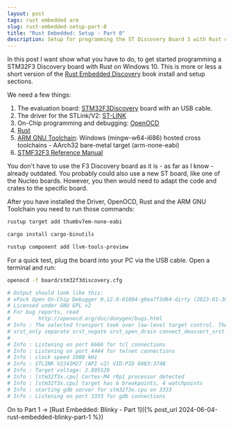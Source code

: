 ```yaml
---
layout: post
tags: rust embedded arm
slug: rust-embedded-setup-part-0
title: "Rust Embedded: Setup - Part 0"
description: Setup for programming the ST Discovery Board 3 with Rust on Windows 10
---
```


In this post I want show what you have to do, to get started programming a STM32F3 Discovery board with Rust on Windows 10. This is more or less a short version of the [Rust Embedded Discovery](https://docs.rust-embedded.org/discovery/f3discovery/03-setup/index.html) book install and setup sections.

We need a few things:

1. The evaluation board: [STM32F3Discovery](https://www.st.com/en/evaluation-tools/stm32f3discovery.html) board with an USB cable.
2. The driver for the STLink/V2: [ST-LINK](https://www.st.com/en/development-tools/stsw-link009.html)
3. On-Chip programming and debugging: [OpenOCD](https://github.com/openocd-org/openocd/releases/download/v0.12.0/openocd-v0.12.0-i686-w64-mingw32.tar.gz)
4. [Rust](https://www.rust-lang.org/learn/get-started)
5. [ARM GNU Toolchain](https://developer.arm.com/downloads/-/arm-gnu-toolchain-downloads): Windows (mingw-w64-i686) hosted cross toolchains - AArch32 bare-metal target (arm-none-eabi)
6. [STMF32F3 Reference Manual](https://www.st.com/resource/en/reference_manual/rm0316-stm32f303xbcde-stm32f303x68-stm32f328x8-stm32f358xc-stm32f398xe-advanced-armbased-mcus-stmicroelectronics.pdf)

You don't have to use the F3 Discovery board as it is - as far as I know - already outdated. You probably could also use a new ST board, like one of the Nucleo boards. However, you then would need to adapt the code and crates to the specific board.

After you have installed the Driver, OpenOCD, Rust and the ARM GNU Toolchain you need to run those commands:

```sh
rustup target add thumbv7em-none-eabi

cargo install cargo-binutils

rustup component add llvm-tools-preview
```

For a quick test, plug the board into your PC via the USB cable. Open a terminal and run:

```sh
openocd -f board/stm32f3discovery.cfg

# Output should look like this:
# xPack Open On-Chip Debugger 0.12.0-01004-g9ea7f3d64-dirty (2023-01-30-15:04)
# Licensed under GNU GPL v2
# For bug reports, read
#         http://openocd.org/doc/doxygen/bugs.html
# Info : The selected transport took over low-level target control. The results might differ compared to plain JTAG/SWD
# srst_only separate srst_nogate srst_open_drain connect_deassert_srst
#  
# Info : Listening on port 6666 for tcl connections
# Info : Listening on port 4444 for telnet connections
# Info : clock speed 1000 kHz
# Info : STLINK V2J41M27 (API v2) VID:PID 0483:374B
# Info : Target voltage: 2.895529
# Info : [stm32f3x.cpu] Cortex-M4 r0p1 processor detected
# Info : [stm32f3x.cpu] target has 6 breakpoints, 4 watchpoints
# Info : starting gdb server for stm32f3x.cpu on 3333
# Info : Listening on port 3333 for gdb connections
```

On to Part 1 -> [Rust Embedded: Blinky - Part 1]({% post_url 2024-06-04-rust-embedded-blinky-part-1 %})